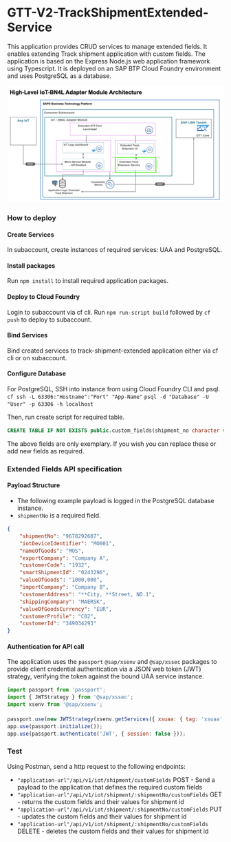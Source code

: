 # GTT-V2-TrackShipmentExtended-Service

This application provides CRUD services to manage extended fields. It enables extending Track shipment application with custom fields.
The application is based on the Express Node.js web application framework using Typescript. It is deployed on an SAP BTP Cloud Foundry environment and uses PostgreSQL as a database.

![](../Assets/BN4L_IOT_TS_Ser.png)

### How to deploy
#### Create Services
In subaccount, create instances of required services: UAA and PostgreSQL.

#### Install packages
Run `npm install` to install required application packages.
#### Deploy to Cloud Foundry
Login to subaccount via cf cli.
Run `npm run-script build` followed by `cf push` to deploy to subaccount.
#### Bind Services
Bind created services to track-shipment-extended application either via cf cli or on subaccount.

#### Configure Database
For PostgreSQL, SSH into instance from using Cloud Foundry CLI and psql.
`cf ssh -L 63306:"Hostname":"Port" "App-Name"`
`psql -d "Database" -U "User" -p 63306 -h localhost`

Then, run create script for required table.

``` sql
CREATE TABLE IF NOT EXISTS public.custom_fields(shipment_no character varying(100) NOT NULL,iot_device_identifier character varying(50),name_of_goods character varying(50),export_company character varying(50),customer_code character varying(50),smart_shipment_id character varying(50),value_of_goods character varying(50),import_company character varying(50),customer_address character varying(50),shipping_company character varying(50),value_of_goods_currency character varying(50),customer_profile character varying(50),customer_id character varying(50),CONSTRAINT custom_fields_pkey PRIMARY KEY (shipment_no));
```
The above fields are only exemplary. If you wish you can replace these or add new fields as required.

### Extended Fields API specification
#### Payload Structure
- The following example payload is logged in the PostgreSQL database instance.
- `shipmentNo` is a required field.
``` json
{
    "shipmentNo": "9678292607",
    "iotDeviceIdentifier": "MO001", 
    "nameOfGoods": "MOS", 
    "exportCompany": "Company A", 
    "customerCode": "1932", 
    "smartShipmentId": "0243296", 
    "valueOfGoods": "1000,000", 
    "importCompany": "Company B", 
    "customerAddress": "**City, **Street, NO.1", 
    "shippingCompany": "MAERSK", 
    "valueOfGoodsCurrency": "EUR", 
    "customerProfile": "C02", 
    "customerId": "349034293"
}
```
#### Authentication for API call
The application uses the `passport` `@sap/xsenv` and `@sap/xssec` packages to provide client credential authentication via a JSON web token (JWT) strategy, verifying the token against the bound UAA service instance.
``` js
import passport from 'passport';
import { JWTStrategy } from '@sap/xssec';
import xsenv from '@sap/xsenv';

passport.use(new JWTStrategy(xsenv.getServices({ xsuaa: { tag: 'xsuaa' } }).xsuaa));
app.use(passport.initialize());
app.use(passport.authenticate('JWT', { session: false }));
```
### Test
Using Postman, send a http request to the following endpoints:
- `"application-url"/api/v1/iot/shipment/customFields` POST - Send a payload to the application that defines the required custom fields
- `"application-url"/api/v1/iot/shipment/:shipmentNo/customFields` GET - returns the custom fields and their values for shipment id
- `"application-url"/api/v1/iot/shipment/:shipmentNo/customFields` PUT - updates the custom fields and their values for shipment id
- `"application-url"/api/v1/iot/shipment/:shipmentNo/customFields` DELETE - deletes the custom fields and their values for shipment id
